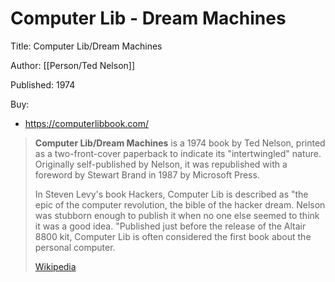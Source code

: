 # Computer Lib - Dream Machines

Title: Computer Lib/Dream Machines

Author: [[Person/Ted Nelson]]

Published: 1974

Buy:

- <https://computerlibbook.com/>

> **Computer Lib/Dream Machines** is a 1974 book by Ted Nelson, printed as a two-front-cover paperback to indicate its "intertwingled" nature. Originally self-published by Nelson, it was republished with a foreword by Stewart Brand in 1987 by Microsoft Press.
>
> In Steven Levy's book Hackers, Computer Lib is described as "the epic of the computer revolution, the bible of the hacker dream. Nelson was stubborn enough to publish it when no one else seemed to think it was a good idea. "Published just before the release of the Altair 8800 kit, Computer Lib is often considered the first book about the personal computer.
>
> [Wikipedia](https://en.wikipedia.org/wiki/Computer%20Lib/Dream%20Machines)